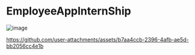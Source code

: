 # EmployeeAppInternShip

![image](https://github.com/user-attachments/assets/68c454f1-2f16-44ab-aca0-1c8d655b38f7)




https://github.com/user-attachments/assets/b7aa4ccb-2396-4afb-ae5d-bb2056cc4e1b

